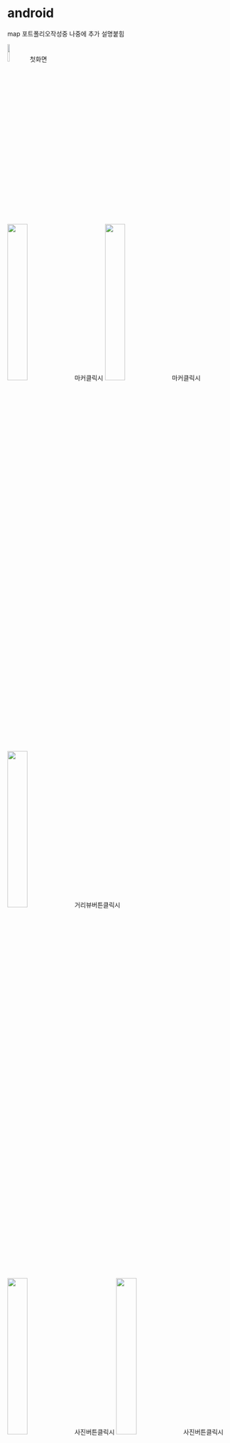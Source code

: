 # android
map 포트폴리오작성중 나중에 추가 설명붙힘


<img src="https://user-images.githubusercontent.com/48806275/129306883-81b86ff3-f941-4f7e-8cff-52ff4e8a4427.png " width="10%" height="10%"/>첫화면


<img src="https://user-images.githubusercontent.com/48806275/129306889-a31397b8-abad-4e70-a5f6-81e939881219.png" width="30%" height="30%"/>마커클릭시
<img src="https://user-images.githubusercontent.com/48806275/129306892-43f707db-b50a-4bd8-8eb5-deb5d232b9dd.png" width="30%" height="30%"/>마커클릭시


<img src="https://user-images.githubusercontent.com/48806275/129306893-f39ebb8f-e320-4e7f-872a-ba386cda1dbc.png" width="30%" height="30%"/>거리뷰버튼클릭시

<img src="https://user-images.githubusercontent.com/48806275/129306895-4c8b010b-6b81-4611-afae-dca7f23f2a4e.png" width="30%" height="30%"/>사진버튼클릭시
<img src="https://user-images.githubusercontent.com/48806275/129306897-ae4b0991-61e9-4d0a-8d13-c361c7bd9a18.png" width="30%" height="30%"/>사진버튼클릭시

<img src="https://user-images.githubusercontent.com/48806275/129306900-93d07785-b0a1-43f4-903c-c206c2dcfe41.png" width="30%" height="30%"/>위 사진요소 클릭시 어트리뷰트 게시자사진 리뷰
<img src="https://user-images.githubusercontent.com/48806275/129306902-fce0860b-d2a0-46e3-ad93-a358a223b37d.png" width="30%" height="30%"/>위 사진요소 클릭시 어트리뷰트 게시자사진 리뷰

<img src="https://user-images.githubusercontent.com/48806275/129306905-2d2aa08e-d1ae-4870-bd74-51acec6e0fc5.png" width="30%" height="30%"/>전화버튼클릭

<img src="https://user-images.githubusercontent.com/48806275/129306907-f0bcdc70-2bb5-46e3-95fe-db2842077903.png" width="30%" height="30%"/>사이트버튼클릭
<img src="https://user-images.githubusercontent.com/48806275/129306911-ec0d69ca-afef-4c01-aaa8-87101db498e8.png" width="30%" height="30%"/>사이트버튼클릭

<img src="https://user-images.githubusercontent.com/48806275/129308795-a8ce25f8-8f33-4e2a-924e-0a994559558d.png" width="30%" height="30%"/>맵클릭시

<img src="https://user-images.githubusercontent.com/48806275/129309199-ccd9c39f-0772-4bb9-ade4-d5a0d5c46722.png " width="30%" height="30%"/>맵마커클릭시
<img src="https://user-images.githubusercontent.com/48806275/129309202-ea39ada6-0da4-4eeb-b6a9-3e330305c0ff.png" width="30%" height="30%"/>맵마커클릭시

<img src="https://user-images.githubusercontent.com/48806275/129306922-1d62eac4-bc52-4a43-adf7-5c81f586d672.png" width="30%" height="30%"/>맵클릭주변사진버튼 클릭


<img src="https://user-images.githubusercontent.com/48806275/129306915-de5a86ae-02e9-481a-bafb-77071d83f844.png" width="30%" height="30%"/>사진없을시


<img src="https://user-images.githubusercontent.com/48806275/129306917-615f5225-3f1d-4204-baff-e2eb7c9e2325.png" width="30%" height="30%"/>검색창 클릭시


<img src="https://user-images.githubusercontent.com/48806275/129306918-8cabd719-5722-4327-ad44-041f10d55d9e.png" width="30%" height="30%"/>검색 자동완성


<img src="https://user-images.githubusercontent.com/48806275/129306919-87f4cbd7-91ef-414d-a923-ab3474cca715.png" width="30%" height="30%"/>검색했을시



<img src="https://user-images.githubusercontent.com/48806275/129306921-44e70c20-f78a-453b-bd2e-081070ba3fc4.png" width="30%" height="30%"/>검색마커클릭





